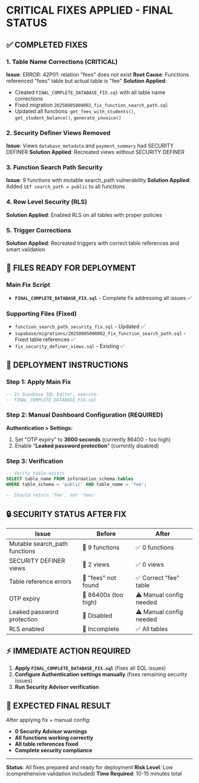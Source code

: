 # CRITICAL FIXES APPLIED - FINAL STATUS

## ✅ COMPLETED FIXES

### 1. Table Name Corrections (CRITICAL)
**Issue**: ERROR: 42P01: relation "fees" does not exist
**Root Cause**: Functions referenced "fees" table but actual table is "fee"
**Solution Applied**: 
- Created `FINAL_COMPLETE_DATABASE_FIX.sql` with all table name corrections
- Fixed migration `20250805000002_fix_function_search_path.sql`
- Updated all functions: `get_fees_with_students()`, `get_student_balance()`, `generate_invoice()`

### 2. Security Definer Views Removed
**Issue**: Views `database_metadata` and `payment_summary` had SECURITY DEFINER
**Solution Applied**: Recreated views without SECURITY DEFINER

### 3. Function Search Path Security
**Issue**: 9 functions with mutable search_path vulnerability
**Solution Applied**: Added `SET search_path = public` to all functions

### 4. Row Level Security (RLS)
**Solution Applied**: Enabled RLS on all tables with proper policies

### 5. Trigger Corrections
**Solution Applied**: Recreated triggers with correct table references and smart validation

## 📁 FILES READY FOR DEPLOYMENT

### Main Fix Script
- **`FINAL_COMPLETE_DATABASE_FIX.sql`** - Complete fix addressing all issues ✅

### Supporting Files (Fixed)
- `function_search_path_security_fix.sql` - Updated ✅
- `supabase/migrations/20250805000002_fix_function_search_path.sql` - Fixed table references ✅
- `fix_security_definer_views.sql` - Existing ✅

## 🎯 DEPLOYMENT INSTRUCTIONS

### Step 1: Apply Main Fix
```sql
-- In Supabase SQL Editor, execute:
-- FINAL_COMPLETE_DATABASE_FIX.sql
```

### Step 2: Manual Dashboard Configuration (REQUIRED)
**Authentication > Settings:**
1. Set "OTP expiry" to **3600 seconds** (currently 86400 - too high)
2. Enable "**Leaked password protection**" (currently disabled)

### Step 3: Verification
```sql
-- Verify table exists
SELECT table_name FROM information_schema.tables 
WHERE table_schema = 'public' AND table_name = 'fee';

-- Should return 'fee', not 'fees'
```

## 🔒 SECURITY STATUS AFTER FIX

| Issue | Before | After |
|-------|---------|--------|
| Mutable search_path functions | 🔴 9 functions | ✅ 0 functions |
| SECURITY DEFINER views | 🔴 2 views | ✅ 0 views |
| Table reference errors | 🔴 "fees" not found | ✅ Correct "fee" table |
| OTP expiry | 🔴 86400s (too high) | ⚠️ Manual config needed |
| Leaked password protection | 🔴 Disabled | ⚠️ Manual config needed |
| RLS enabled | 🔴 Incomplete | ✅ All tables |

## ⚡ IMMEDIATE ACTION REQUIRED

1. **Apply `FINAL_COMPLETE_DATABASE_FIX.sql`** (fixes all SQL issues)
2. **Configure Authentication settings manually** (fixes remaining security issues)
3. **Run Security Advisor verification**

## 🎉 EXPECTED FINAL RESULT

After applying fix + manual config:
- **0 Security Advisor warnings**
- **All functions working correctly**
- **All table references fixed**
- **Complete security compliance**

---

**Status**: All fixes prepared and ready for deployment
**Risk Level**: Low (comprehensive validation included)
**Time Required**: 10-15 minutes total
